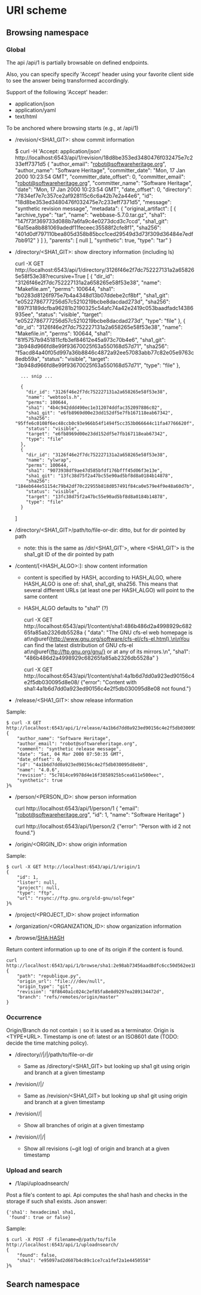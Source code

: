 URI scheme
==========

Browsing namespace
------------------

### Global

The api /api/1 is partially browsable on defined endpoints.

Also, you can specify specify 'Accept' header using your favorite
client side to see the answer being transformed accordingly.

Support of the following 'Accept' header:
- application/json
- application/yaml
- text/html

To be anchored where browsing starts (e.g., at /api/1)

* /revision/<SHA1_GIT>: show commit information

    $ curl -H 'Accept: application/json' http://localhost:6543/api/1/revision/18d8be353ed3480476f032475e7c233eff7371d5
    {
        "author_email": "robot@softwareheritage.org",
        "author_name": "Software Heritage",
        "committer_date": "Mon, 17 Jan 2000 10:23:54 GMT",
        "committer_date_offset": 0,
        "committer_email": "robot@softwareheritage.org",
        "committer_name": "Software Heritage",
        "date": "Mon, 17 Jan 2000 10:23:54 GMT",
        "date_offset": 0,
        "directory": "7834ef7e7c357ce2af928115c6c6a42b7e2a44e6",
        "id": "18d8be353ed3480476f032475e7c233eff7371d5",
        "message": "synthetic revision message",
        "metadata": {
          "original_artifact": [
            {
              "archive_type": "tar",
              "name": "webbase-5.7.0.tar.gz",
              "sha1": "147f73f369733d088b7a6fa9c4e0273dcd3c7ccd",
              "sha1_git": "6a15ea8b881069adedf11feceec35588f2cfe8f1",
              "sha256": "401d0df797110bea805d358b85bcc1ced29549d3d73f309d36484e7edf7bb912"
            }
          ]
        },
        "parents": [
          null
        ],
        "synthetic": true,
        "type": "tar"
    }

* /directory/<SHA1_GIT>: show directory information (including ls)

    curl -X GET http://localhost:6543/api/1/directory/3126f46e2f7dc752227131a2a658265e58f53e38?recursive=True
    [
        {
          "dir_id": "3126f46e2f7dc752227131a2a658265e58f53e38",
          "name": "Makefile.am",
          "perms": 100644,
          "sha1": "b0283d8126f975e7b4a4348d13b07ddebe2cf8bf",
          "sha1_git": "e0522786777256d57c5210219bcbe8dacdad273d",
          "sha256": "897f3189dcfba96281b2190325c54afc74a42e2419c053baadfadc14386935ee",
          "status": "visible",
          "target": "e0522786777256d57c5210219bcbe8dacdad273d",
          "type": "file"
        },
        {
          "dir_id": "3126f46e2f7dc752227131a2a658265e58f53e38",
          "name": "Makefile.in",
          "perms": 100644,
          "sha1": "81f5757b9451811cfb3ef84612e45a973c70b4e6",
          "sha1_git": "3b948d966fd8e99f93670025f63a550168d57d71",
          "sha256": "f5acd84a40f05d997a36b8846c4872a92ee57083abb77c82e05e9763c8edb59a",
          "status": "visible",
          "target": "3b948d966fd8e99f93670025f63a550168d57d71",
              "type": "file"
        },

        ... snip ...

        {
          "dir_id": "3126f46e2f7dc752227131a2a658265e58f53e38",
          "name": "webtools.h",
          "perms": 100644,
          "sha1": "4b4c942ddd490ec1e312074ddfac352097886c02",
          "sha1_git": "e6fb8969d00e23dd152df5e7fb167118eab67342",
          "sha256": "95ffe6c0108f6ec48ccb0c93e966b54f1494f5cc353b066644c11fa47766620f",
          "status": "visible",
          "target": "e6fb8969d00e23dd152df5e7fb167118eab67342",
          "type": "file"
        },
        {
          "dir_id": "3126f46e2f7dc752227131a2a658265e58f53e38",
          "name": "ylwrap",
          "perms": 100644,
          "sha1": "9073938df9ae47d585bfdf176bfff45d06f3e13e",
          "sha1_git": "13fc38d75f2a47bc55e90ad5bf8d8a0184b14878",
          "sha256": "184eb644e51154c79b42df70c22955b818d057491f84ca0e579e4f9e48a60d7b",
          "status": "visible",
          "target": "13fc38d75f2a47bc55e90ad5bf8d8a0184b14878",
          "type": "file"
        }
    ]

* /directory/<SHA1_GIT>/path/to/file-or-dir: ditto, but for dir pointed by path

  - note: this is the same as /dir/<SHA1_GIT'>, where <SHA1_GIT'> is the
  sha1_git ID of the dir pointed by path

* /content/[<HASH_ALGO>:]<HASH>: show content information

  - content is specified by HASH, according to HASH_ALGO, where HASH_ALGO is
  one of: sha1, sha1_git, sha256. This means that several different URLs (at
  least one per HASH_ALGO) will point to the same content
  - HASH_ALGO defaults to "sha1" (?)

    curl -X GET http://localhost:6543/api/1/content/sha1:486b486d2a4998929c68265fa85ab2326db5528a
    {
        "data": "The GNU cfs-el web homepage is at\n@uref{http://www.gnu.org/software/cfs-el/cfs-el.html}.\n\nYou can find the latest distribution of GNU cfs-el at\n@uref{ftp://ftp.gnu.org/gnu/} or at any of its mirrors.\n",
         "sha1": "486b486d2a4998929c68265fa85ab2326db5528a"
    }

    curl -X GET http://localhost:6543/api/1/content/sha1:4a1b6d7dd0a923ed90156c4e2f5db030095d8e08/
    {"error": "Content with sha1:4a1b6d7dd0a923ed90156c4e2f5db030095d8e08 not found."}

* /release/<SHA1_GIT>: show release information

Sample:

    $ curl -X GET http://localhost:6543/api/1/release/4a1b6d7dd0a923ed90156c4e2f5db030095d8e08
    {
        "author_name": "Software Heritage",
        "author_email": "robot@softwareheritage.org",
        "comment": "synthetic release message",
        "date": "Sat, 04 Mar 2000 07:50:35 GMT",
        "date_offset": 0,
        "id": "4a1b6d7dd0a923ed90156c4e2f5db030095d8e08",
        "name": "4.0.6",
        "revision": "5c7814ce9978d4e16f3858925b5cea611e500eec",
        "synthetic": true
    }%

* /person/<PERSON_ID>: show person information

    curl http://localhost:6543/api/1/person/1
    {
      "email": "robot@softwareheritage.org",
      "id": 1,
      "name": "Software Heritage"
    }

    curl http://localhost:6543/api/1/person/2
    {"error": "Person with id 2 not found."}

* /origin/<ORIGIN_ID>: show origin information

Sample:

    $ curl -X GET http://localhost:6543/api/1/origin/1
    {
        "id": 1,
        "lister": null,
        "project": null,
        "type": "ftp",
        "url": "rsync://ftp.gnu.org/old-gnu/solfege"
    }%

* /project/<PROJECT_ID>: show project information

* /organization/<ORGANIZATION_ID>: show organization information

* /browse/<SHA:HASH>

Return content information up to one of its origin if the content is
found.

    curl http://localhost:6543/api/1/browse/sha1:2e98ab73456aad8dfc6cc50d562ee1b80d201753
    {
        "path": "republique.py",
        "origin_url": "file:///dev/null",
        "origin_type": "git",
        "revision": "8f8640a1c024c2ef85fa8e8d9297ea289134472d",
        "branch": "refs/remotes/origin/master"
    }

### Occurrence

Origin/Branch do not contain `|` so it is used as a terminator.
Origin is <TYPE+URL>.
Timestamp is one of: latest or an ISO8601 date (TODO: decide the time matching
policy).

* /directory/<TIMESTAMP>/<ORIGIN>|/<BRANCH>|/path/to/file-or-dir

  - Same as /directory/<SHA1_GIT> but looking up sha1 git using origin and
    branch at a given timestamp

* /revision/<TIMESTAMP>/<ORIGIN>|/<BRANCH>

  - Same as /revision/<SHA1_GIT> but looking up sha1 git using origin and
    branch at a given timestamp

* /revision/<TIMESTAMP>/<ORIGIN>|

  - Show all branches of origin at a given timestamp

* /revision/<TIMESTAMP>/<ORIGIN>|/<BRANCH>|

  - Show all revisions (~git log) of origin and branch at a given timestamp


### Upload and search

* /1/api/uploadnsearch/

Post a file's content to api.
Api computes the sha1 hash and checks in the storage if such sha1 exists.
Json answer:

    {'sha1': hexadecimal sha1,
     'found': true or false}

Sample:

    $ curl -X POST -F filename=@/path/to/file http://localhost:6543/api/1/uploadnsearch/
    {
        "found": false,
        "sha1": "e95097ad2d607b4c89c1ce7ca1fef2a1e4450558"
    }%


Search namespace
----------------

